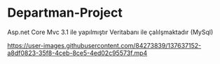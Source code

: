 # Departman-Project
Asp.net Core Mvc 3.1 ile yapılmıştır
Veritabanı ile çalılşmaktadır (MySql)

https://user-images.githubusercontent.com/84273839/137637152-a8df0823-35f8-4ceb-8ce5-4ed02c95573f.mp4

